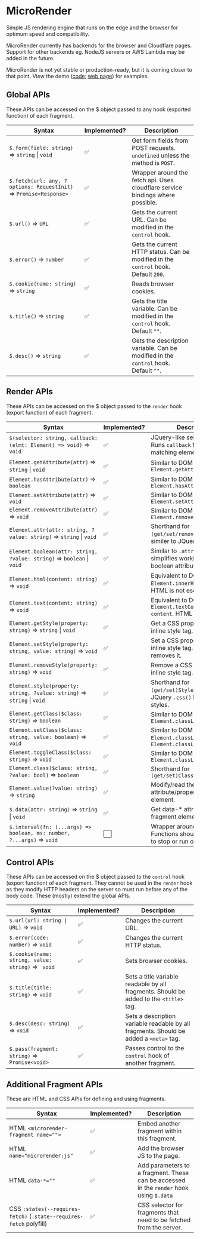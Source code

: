 # MicroRender

Simple JS rendering engine that runs on the edge and the browser for optimum speed and compatibility.

MicroRender currently has backends for the browser and Cloudflare pages. Support for other backends eg.
NodeJS servers or AWS Lambda may be added in the future.

MicroRender is not yet stable or production-ready, but it is coming closer to that point. View the demo
([code](/demo); [web page](https://microrender.pages.dev)) for examples.

## Global APIs

These APIs can be accessed on the $ object passed to any hook (exported function) of each fragment.

| Syntax                                                     | Implemented? | Description                                                                               |
|------------------------------------------------------------|--------------|-------------------------------------------------------------------------------------------|
| `$.form(field: string)` => `string` \| `void`                         | ✅ | Get form fields from POST requests. `undefined` unless the method is `POST`.              |
| `$.fetch(url: any, ?options: RequestInit)` => `Promise<Response>`     | ✅ | Wrapper around the fetch api. Uses cloudflare service bindings where possible.            |
| `$.url()` => `URL`                                                    | ✅ | Gets the current URL. Can be modified in the `control` hook.                              |
| `$.error()` => `number`                                               | ✅ | Gets the current HTTP status. Can be modified in the `control` hook. Default `200`.       |
| `$.cookie(name: string)` => `string`                                  | ✅ | Reads browser cookies.                                                                    |
| `$.title()` => `string`                                               | ✅ | Gets the title variable. Can be modified in the `control` hook. Default `""`.             |
| `$.desc()` => `string`                                                | ✅ | Gets the description variable. Can be modified in the `control` hook. Default `""`.       |

## Render APIs

These APIs can be accessed on the $ object passed to the `render` hook (export function) of each
fragment.

| Syntax                                                     | Implemented? | Description                                                                               |
|------------------------------------------------------------|--------------|-------------------------------------------------------------------------------------------|
| `$(selector: string, callback: (elmt: Element) => void)` => `void`    | ✅ | JQuery-like selector API. Runs `callback` for each matching element.                      |
| `Element.getAttribute(attr)` => `string` \| `void`                    | ✅ | Similar to DOM `Element.getAttribute()`                                                   |
| `Element.hasAttribute(attr)` => `boolean`                             | ✅ | Similar to DOM `Element.hasAttribute()`                                                   |
| `Element.setAttribute(attr)` => `void`                                | ✅ | Similar to DOM `Element.setAttribute()`                                                   |
| `Element.removeAttribute(attr)` => `void`                             | ✅ | Similar to DOM `Element.removeAttribute()`                                                |
| `Element.attr(attr: string, ?value: string)` => `string` \| `void`    | ✅ | Shorthand for `(get/set/remove)Attribute`; similer to JQuery `.attr()`.                   |
| `Element.boolean(attr: string, ?value: string)` => `boolean` \| `void`| ✅ | Similar to `.attr()` but simplifies working with boolean attributes.                      |
| `Element.html(content: string)` => `void`                             | ✅ | Equivalent to DOM `Element.innerHTML = content`. HTML is not escaped.                     |
| `Element.text(content: string)` => `void`                             | ✅ | Equivalent to DOM `Element.textContent = content`. HTML is escaped.                       |
| `Element.getStyle(property: string)` => `string` \| `void`            | ✅ | Get a CSS property in the inline style tag.                                               |
| `Element.setStyle(property: string, value: string)` => `void`         | ✅ | Set a CSS property in the inline style tag. A blank string removes it.                    |
| `Element.removeStyle(property: string)` => `void`                     | ✅ | Remove a CSS property in the inline style tag.                                            |
| `Element.style(property: string, ?value: string)` => `string` \| `void`| ✅ | Shorthand for `(get/set)Style()`. Similar to JQuery `.css()` but uses inline styles.     |
| `Element.getClass($class: string)` => `boolean`                       | ✅ | Similar to DOM `Element.classList.contains()`                                             |
| `Element.setClass($class: string, value: boolean)` => `void`          | ✅ | Similar to DOM `Element.classList.add()` and `Element.classList.remove()`                 |
| `Element.toggleClass($class: string)` => `void`                       | ✅ | Similar to DOM `Element.classList.toggle()`                                               |
| `Element.class($class: string, ?value: bool)` => `boolean`            | ✅ | Shorthand for `(get/set)Class()`                                                          |
| `Element.value(?value: string)` => `string`                           | ✅ | Modify/read the value attribute/property of an element.                                   |
| `$.data(attr: string)` => `string` \| `void`                          | ✅ | Get data-* attributes from the fragment element.                                          |
| `$.interval(fn: (...args) => boolean, ms: number, ?...args)` => `void`| ⬜ | Wrapper around `setInterval`. Functions should return `false` to stop or run only once.   |

## Control APIs

These APIs can be accessed on the $ object passed to the `control` hook (export function) of each
fragment. They cannot be used in the `render` hook as they modify HTTP headers on the server so must
run before any of the body code. These (mostly) extend the global APIs.

| Syntax                                                     | Implemented? | Description                                                                               |
|------------------------------------------------------------|--------------|-------------------------------------------------------------------------------------------|
| `$.url(url: string \| URL)` => `void`                                | ✅ | Changes the current URL.                                                                   |
| `$.error(code: number)` => `void`                                    | ✅ | Changes the current HTTP status.                                                           |
| `$.cookie(name: string, value: string)` => ` void`                   | ✅ | Sets browser cookies.                                                                      |
| `$.title(title: string)` => `void`                                   | ✅ | Sets a title variable readable by all fragments. Should be added to the `<title>` tag.     |
| `$.desc(desc: string)` => `void`                                     | ✅ | Sets a description variable readable by all fragments. Should be added a `<meta>` tag.     |
| `$.pass(fragment: string)` => `Promise<void>`                        | ✅ | Passes control to the `control` hook of another fragment.                                  |

## Additional Fragment APIs

These are HTML and CSS APIs for defining and using fragments.

| Syntax                                                     | Implemented? | Description                                                                               |
|------------------------------------------------------------|--------------|-------------------------------------------------------------------------------------------|
| HTML `<microrender-fragment name="">`                                 | ✅ | Embed another fragment within this fragment.                                              |
| HTML `name="microrender:js"`                                          | ✅ | Add the browser JS to the page.                                                           |
| HTML `data-*=""`                                                      | ✅ | Add parameters to a fragment. These can be accessed in the `render` hook using `$.data`   |
| CSS `:states(--requires-fetch)` (`.state--requires-fetch` polyfill)   | ✅ | CSS selector for fragments that need to be fetched from the server.                       |
